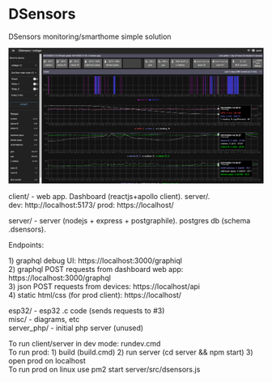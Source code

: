 # DSensors

DSensors monitoring/smarthome simple solution<br/>
<p>

![ScreenShot](/ss_dsensors.png)

<p>client/ - web app. Dashboard (reactjs+apollo client).  server/. <br/>
         dev: http://localhost:5173/ prod: https://localhost/


<p>server/ - server (nodejs + express + postgraphile). postgres db (schema .dsensors).

<p>Endpoints:
<p>1) graphql debug UI: https://localhost:3000/graphiql<br/>
2) graphql POST requests from dashboard web app: https://localhost:3000/graphql<br/>
3) json POST requests from devices: https://localhost/api<br/>
4) static html/css (for prod client): https://localhost/

<p>esp32/ - esp32 .c code (sends requests to #3)<br/>
misc/ - diagrams, etc<br/>
server_php/ - initial php server (unused)


<p>To run client/server in dev mode: rundev.cmd<br/>
To run prod: 1) build (build.cmd) 2) run server (cd server && npm start) 3) open prod on localhost<br/>
To run prod on linux use pm2 start server/src/dsensors.js


